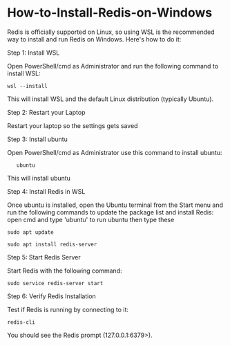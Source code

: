 # How-to-Install-Redis-on-Windows


Redis is officially supported on Linux, so using WSL is the recommended way to install and run Redis on Windows. Here's how to do it:

Step 1: Install WSL

Open PowerShell/cmd as Administrator and run the following command to install WSL:

    wsl --install

This will install WSL and the default Linux distribution (typically Ubuntu).

Step 2: Restart your Laptop

Restart your laptop so the settings gets saved

Step 3: Install ubuntu

Open PowerShell/cmd as Administrator use this command to install ubuntu:

       ubuntu

This will install ubuntu 

Step 4: Install Redis in WSL

Once ubuntu is installed, open the Ubuntu terminal from the Start menu and run the following commands to update the package list and install Redis:
open cmd and type 'ubuntu' to run ubuntu then type these

    sudo apt update
    
    sudo apt install redis-server

Step 5: Start Redis Server

Start Redis with the following command:

    sudo service redis-server start

Step 6: Verify Redis Installation

Test if Redis is running by connecting to it:


    redis-cli

You should see the Redis prompt (127.0.0.1:6379>).
